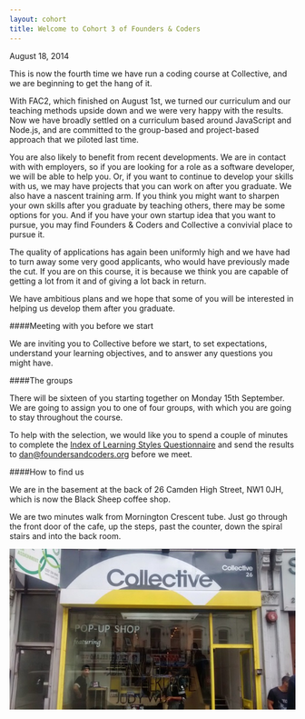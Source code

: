 ```yaml
---
layout: cohort
title: Welcome to Cohort 3 of Founders & Coders
---
```


August 18, 2014

This is now the fourth time we have run a coding course at Collective, and we are beginning to get the hang of it.

With FAC2, which finished on August 1st, we turned our curriculum and our teaching methods upside down and we were very happy with the results. Now we have broadly settled on a curriculum based around JavaScript and Node.js, and are committed to the group-based and project-based approach that we piloted last time.

You are also likely to benefit from recent developments. We are in contact with with employers, so if you are looking for a role as a software developer, we will be able to help you. Or, if you want to continue to develop your skills with us, we may have projects that you can work on after you graduate. We also have a nascent training arm. If you think you might want to sharpen your own skills after you graduate by teaching others, there may be some options for you. And if you have your own startup idea that you want to pursue, you may find Founders & Coders and Collective a convivial place to pursue it.

The quality of applications has again been uniformly high and we have had to turn away some very good applicants, who would have previously made the cut. If you are on this course, it is because we think you are capable of getting a lot from it and of giving a lot back in return. 

We have ambitious plans and we hope that some of you will be interested in helping us develop them after you graduate.

####Meeting with you before we start

We are inviting you to Collective before we start, to set expectations, understand your learning objectives, and to answer any questions you might have.

####The groups

There will be sixteen of you starting together on Monday 15th September. We are going to assign you to one of four groups, with which you are going to stay throughout the course.

To help with the selection, we would like you to spend a couple of minutes to complete the [Index of Learning Styles Questionnaire](http://www.engr.ncsu.edu/learningstyles/ilsweb.html) and send the results to [dan@foundersandcoders.org](mailto:academy@selforganising.org) before we meet.

####How to find us <a name="findus"></a>

We are in the basement at the back of 26 Camden High Street, NW1 0JH, which is now the Black Sheep coffee shop.

We are two minutes walk from Mornington Crescent tube. Just go through the front door of the cafe, up the steps, past the counter, down the spiral stairs  and into the back room.

![The Collective side door at 26 Camden High Street](/images/no26.jpg)

